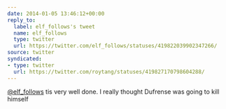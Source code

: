 ```yaml
---
date: 2014-01-05 13:46:12+00:00
reply_to:
  label: elf_follows's tweet
  name: elf_follows
  type: twitter
  url: https://twitter.com/elf_follows/statuses/419822039902347266/
source: twitter
syndicated:
- type: twitter
  url: https://twitter.com/roytang/statuses/419827170798604288/
---
```


[@elf_follows](https://twitter.com/elf_follows/) tis very well done. I really thought Dufrense was going to kill himself